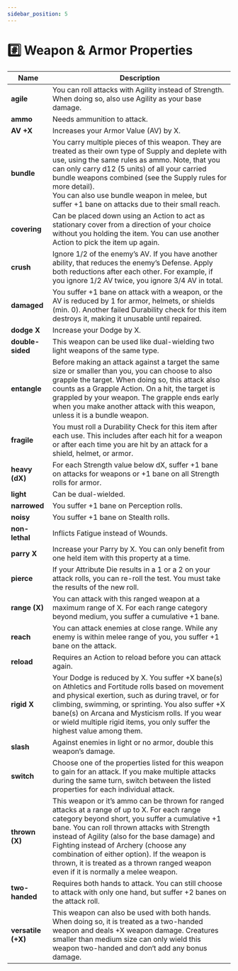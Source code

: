 ```yaml
---
sidebar_position: 5
---
```


# #️⃣ Weapon & Armor Properties

 **Name**           | **Description**                                                                                                                                                                                                                                                                                                                                                                                                                    
--------------------|------------------------------------------------------------------------------------------------------------------------------------------------------------------------------------------------------------------------------------------------------------------------------------------------------------------------------------------------------------------------------------------------------------------------------------
 **agile**          | You can roll attacks with Agility instead of Strength. When doing so, also use Agility as your base damage.                                                                                                                                                                                                                                                                                                                        
 **ammo**           | Needs ammunition to attack.                                                                                                                                                                                                                                                                                                                                                                                                        
 **AV +X**          | Increases your Armor Value (AV) by X.                                                                                                                                                                                                                                                                                                                                                                                              
 **bundle**         | You carry multiple pieces of this weapon. They are treated as their own type of Supply and deplete with use, using the same rules as ammo. Note, that you can only carry d12 (5 units) of all your carried bundle weapons combined (see the Supply rules for more detail).<br />You can also use bundle weapon in melee, but suffer +1 bane on attacks due to their small reach.                                                   
 **covering**       | Can be placed down using an Action to act as stationary cover from a direction of your choice without you holding the item. You can use another Action to pick the item up again.                                                                                                                                                                                                                                                  
 **crush**          | Ignore 1/2 of the enemy’s AV. If you have another ability, that reduces the enemy’s Defense. Apply both reductions after each other. For example, if you ignore 1/2 AV twice, you ignore 3/4 AV in total.                                                                                                                                                                                                                          
 **damaged**        | You suffer +1 bane on attack with a weapon, or the AV is reduced by 1 for armor, helmets, or shields (min. 0). Another failed Durability check for this item destroys it, making it unusable until repaired.                                                                                                                                                                                                                       
 **dodge X**        | Increase your Dodge by X.                                                                                                                                                                                                                                                                                                                                                                                                          
 **double-sided**   | This weapon can be used like dual-wielding two light weapons of the same type.                                                                                                                                                                                                                                                                                                                                                     
 **entangle**       | Before making an attack against a target the same size or smaller than you, you can choose to also grapple the target. When doing so, this attack also counts as a Grapple Action. On a hit, the target is grappled by your weapon. The grapple ends early when you make another attack with this weapon, unless it is a bundle weapon.                                                                                            
 **fragile**        | You must roll a Durability Check for this item after each use. This includes after each hit for a weapon or after each time you are hit by an attack for a shield, helmet, or armor.                                                                                                                                                                                                                                               
 **heavy (dX)**     | For each Strength value below dX, suffer +1 bane on attacks for weapons or +1 bane on all Strength rolls for armor.                                                                                                                                                                                                                                                                                                                
 **light**          | Can be dual-wielded.                                                                                                                                                                                                                                                                                                                                                                                                               
 **narrowed**       | You suffer +1 bane on Perception rolls.                                                                                                                                                                                                                                                                                                                                                                                            
 **noisy**          | You suffer +1 bane on Stealth rolls.                                                                                                                                                                                                                                                                                                                                                                                               
 **non-lethal**     | Inflicts Fatigue instead of Wounds.                                                                                                                                                                                                                                                                                                                                                                                                
 **parry X**        | Increase your Parry by X. You can only benefit from one held item with this property at a time.                                                                                                                                                                                                                                                                                                                                    
 **pierce**         | If your Attribute Die results in a 1 or a 2 on your attack rolls, you can re-roll the test. You must take the results of the new roll.                                                                                                                                                                                                                                                                                             
 **range (X)**      | You can attack with this ranged weapon at a maximum range of X. For each range category beyond medium, you suffer a cumulative +1 bane.                                                                                                                                                                                                                                                                                            
 **reach**          | You can attack enemies at close range. While any enemy is within melee range of you, you suffer +1 bane on the attack.                                                                                                                                                                                                                                                                                                             
 **reload**         | Requires an Action to reload before you can attack again.                                                                                                                                                                                                                                                                                                                                                                          
 **rigid X**        | Your Dodge is reduced by X. You suffer +X bane(s) on Athletics and Fortitude rolls based on movement and physical exertion, such as during travel, or for climbing, swimming, or sprinting. You also suffer +X bane(s) on Arcana and Mysticism rolls. If you wear or wield multiple rigid items, you only suffer the highest value among them.                                                                                                                 
 **slash**          | Against enemies in light or no armor, double this weapon’s damage.                                                                                                                                                                                                                                                                                                                                                                 
 **switch**         | Choose one of the properties listed for this weapon to gain for an attack. If you make multiple attacks during the same turn, switch between the listed properties for each individual attack.                                                                                                                                                                                                                                     
 **thrown (X)**     | This weapon or it’s ammo can be thrown for ranged attacks at a range of up to X. For each range category beyond short, you suffer a cumulative +1 bane. You can roll thrown attacks with Strength instead of Agility (also for the base damage) and Fighting instead of Archery (choose any combination of either option). If the weapon is thrown, it is treated as a thrown ranged weapon even if it is normally a melee weapon. 
 **two-handed**     | Requires both hands to attack. You can still choose to attack with only one hand, but suffer +2 banes on the attack roll.                                                                                                                                                                                                                                                                                                          
 **versatile (+X)** | This weapon can also be used with both hands. When doing so, it is treated as a two-handed weapon and deals +X weapon damage. Creatures smaller than medium size can only wield this weapon two-handed and don‘t add any bonus damage.                                                                                                                                                                                             

